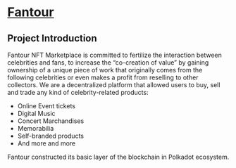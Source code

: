 # [Fantour](https://fantour.io)


## Project Introduction

Fantour NFT Marketplace is committed to fertilize the interaction between celebrities and fans, to increase the “co-creation of value” by gaining ownership of a unique piece of work that originally comes from the following celebrities or even makes a profit from reselling to other collectors. We are a decentralized platform that allowed users to buy, sell and trade any kind of celebrity-related products:

- Online Event tickets
- Digital Music
- Concert Marchandises
- Memorabilia
- Self-branded products
- And more and more

Fantour constructed its basic layer of the blockchain in Polkadot ecosystem. 

